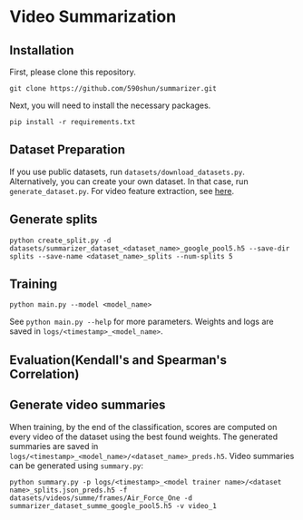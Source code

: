 # Video Summarization

## Installation
First, please clone this repository.  
```
git clone https://github.com/590shun/summarizer.git
```
Next, you will need to install the necessary packages.  
```
pip install -r requirements.txt
```

## Dataset Preparation
If you use public datasets, run `datasets/download_datasets.py`.  
Alternatively, you can create your own dataset. In that case, run `generate_dataset.py`. For video feature extraction, see [here](https://github.com/590shun/Video-Feature-Extraction).

## Generate splits
```
python create_split.py -d datasets/summarizer_dataset_<dataset_name>_google_pool5.h5 --save-dir splits --save-name <dataset_name>_splits --num-splits 5
```

## Training
```
python main.py --model <model_name>
```
See `python main.py --help` for more parameters. Weights and logs are saved in `logs/<timestamp>_<model_name>`.


## Evaluation(Kendall's and Spearman's Correlation)


## Generate video summaries
When training, by the end of the classification, scores are computed on every video of the dataset using the best found weights. The generated summaries are saved in `logs/<timestamp>_<model_name>/<dataset_name>_preds.h5`. Video summaries can be generated using `summary.py`:
```
python summary.py -p logs/<timestamp>_<model trainer name>/<dataset name>_splits.json_preds.h5 -f datasets/videos/summe/frames/Air_Force_One -d summarizer_dataset_summe_google_pool5.h5 -v video_1
```



